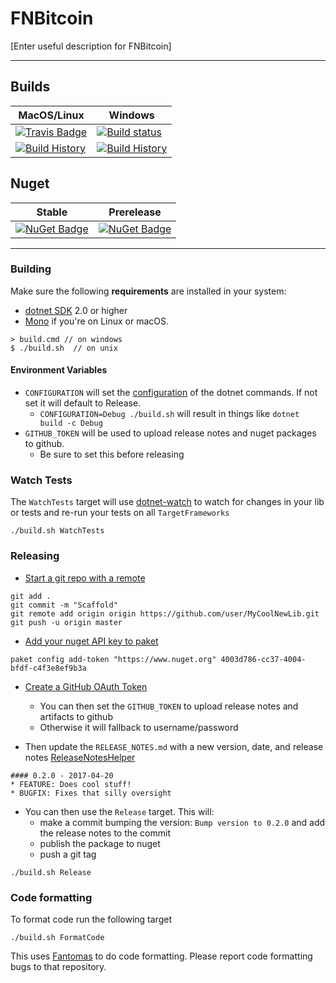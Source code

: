 # FNBitcoin

[Enter useful description for FNBitcoin]

---

## Builds

MacOS/Linux | Windows
--- | ---
[![Travis Badge](https://travis-ci.org/joemphilips/FNBitcoin.svg?branch=master)](https://travis-ci.org/joemphilips/FNBitcoin) | [![Build status](https://ci.appveyor.com/api/projects/status/github/joemphilips/FNBitcoin?svg=true)](https://ci.appveyor.com/project/joemphilips/FNBitcoin)
[![Build History](https://buildstats.info/travisci/chart/joemphilips/FNBitcoin)](https://travis-ci.org/joemphilips/FNBitcoin/builds) | [![Build History](https://buildstats.info/appveyor/chart/joemphilips/FNBitcoin)](https://ci.appveyor.com/project/joemphilips/FNBitcoin)  


## Nuget 

Stable | Prerelease
--- | ---
[![NuGet Badge](https://buildstats.info/nuget/FNBitcoin)](https://www.nuget.org/packages/FNBitcoin/) | [![NuGet Badge](https://buildstats.info/nuget/FNBitcoin?includePreReleases=true)](https://www.nuget.org/packages/FNBitcoin/)

---

### Building


Make sure the following **requirements** are installed in your system:

* [dotnet SDK](https://www.microsoft.com/net/download/core) 2.0 or higher
* [Mono](http://www.mono-project.com/) if you're on Linux or macOS.

```
> build.cmd // on windows
$ ./build.sh  // on unix
```

#### Environment Variables

* `CONFIGURATION` will set the [configuration](https://docs.microsoft.com/en-us/dotnet/core/tools/dotnet-build?tabs=netcore2x#options) of the dotnet commands.  If not set it will default to Release.
  * `CONFIGURATION=Debug ./build.sh` will result in things like `dotnet build -c Debug`
* `GITHUB_TOKEN` will be used to upload release notes and nuget packages to github.
  * Be sure to set this before releasing

### Watch Tests

The `WatchTests` target will use [dotnet-watch](https://github.com/aspnet/Docs/blob/master/aspnetcore/tutorials/dotnet-watch.md) to watch for changes in your lib or tests and re-run your tests on all `TargetFrameworks`

```
./build.sh WatchTests
```

### Releasing
* [Start a git repo with a remote](https://help.github.com/articles/adding-an-existing-project-to-github-using-the-command-line/)

```
git add .
git commit -m "Scaffold"
git remote add origin origin https://github.com/user/MyCoolNewLib.git
git push -u origin master
```

* [Add your nuget API key to paket](https://fsprojects.github.io/Paket/paket-config.html#Adding-a-NuGet-API-key)

```
paket config add-token "https://www.nuget.org" 4003d786-cc37-4004-bfdf-c4f3e8ef9b3a
```

* [Create a GitHub OAuth Token](https://help.github.com/articles/creating-a-personal-access-token-for-the-command-line/)
    * You can then set the `GITHUB_TOKEN` to upload release notes and artifacts to github
    * Otherwise it will fallback to username/password


* Then update the `RELEASE_NOTES.md` with a new version, date, and release notes [ReleaseNotesHelper](https://fsharp.github.io/FAKE/apidocs/fake-releasenoteshelper.html)

```
#### 0.2.0 - 2017-04-20
* FEATURE: Does cool stuff!
* BUGFIX: Fixes that silly oversight
```

* You can then use the `Release` target.  This will:
    * make a commit bumping the version:  `Bump version to 0.2.0` and add the release notes to the commit
    * publish the package to nuget
    * push a git tag

```
./build.sh Release
```


### Code formatting

To format code run the following target

```
./build.sh FormatCode
```

This uses [Fantomas](https://github.com/fsprojects/fantomas) to do code formatting.  Please report code formatting bugs to that repository.
